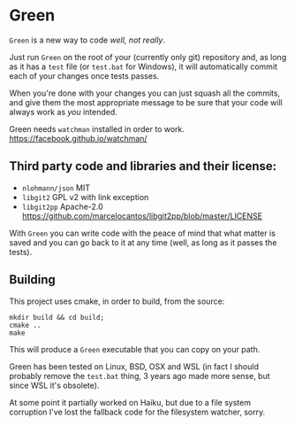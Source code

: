 Green
=====

`Green` is a new way to code _well, not really_.
 
 Just run `Green` on the root of your (currently only git) repository and, as long as it has a `test` file (or `test.bat` for Windows), it will automatically commit each of your changes once tests passes.


When you're done with your changes you can just squash all the commits, and give them the most appropriate message to be sure that your code will always work as _you_ intended.


Green needs `watchman` installed in order to work.
https://facebook.github.io/watchman/


Third party code and libraries and their license:
---    
- `nlohmann/json`   MIT
- `libgit2`         GPL v2 with link exception
- `libgit2pp`       Apache-2.0 https://github.com/marcelocantos/libgit2pp/blob/master/LICENSE


With `Green` you can write code with the peace of mind that what matter is saved and you can go back to it at any time (well, as long as it passes the tests).

Building
---

This project uses cmake, in order to build, from the source:
```
mkdir build && cd build;
cmake ..
make
```

This will produce a `Green` executable that you can copy on your path.


Green has been tested on Linux, BSD, OSX and WSL (in fact I should probably remove the `test.bat` thing, 3 years ago made more sense, but since WSL it's obsolete).

At some point it partially worked on Haiku, but due to a file system corruption I've lost the fallback code for the filesystem watcher, sorry.
